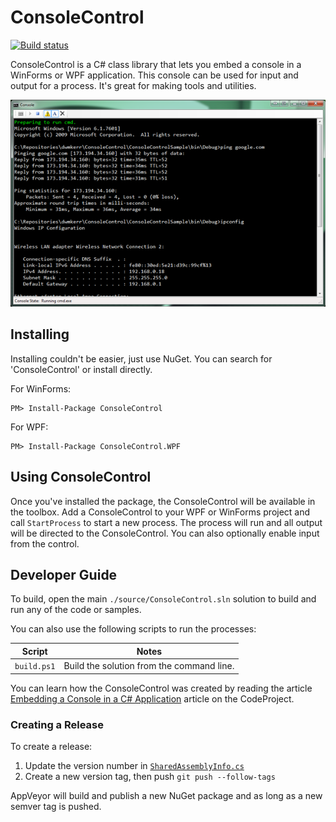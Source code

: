 # ConsoleControl

[![Build status](https://ci.appveyor.com/api/projects/status/8i3y31o3j6aomjim?svg=true)](https://ci.appveyor.com/project/dwmkerr/consolecontrol)

ConsoleControl is a C# class library that lets you embed a console in a WinForms or WPF application. This console can be used for input and output for a process. It's great for making tools and utilities.

![ConsoleControl Screenshot](./docs/screenshot.png "ConsoleControl Screenshot")

## Installing

Installing couldn't be easier, just use NuGet. You can search for 'ConsoleControl' or install directly.

For WinForms:

```
PM> Install-Package ConsoleControl
```

For WPF:

```
PM> Install-Package ConsoleControl.WPF
```

## Using ConsoleControl

Once you've installed the package, the ConsoleControl will be available in the toolbox. Add a ConsoleControl to your WPF or WinForms project and call `StartProcess` to start a new process. The process will run and all output will be directed to the ConsoleControl. You can also optionally enable input from the control.

## Developer Guide

To build, open the main `./source/ConsoleControl.sln` solution to build and run any of the code or samples.

You can also use the following scripts to run the processes:

| Script      | Notes                                     |
|-------------|-------------------------------------------|
| `build.ps1` | Build the solution from the command line. |

You can learn how the ConsoleControl was created by reading the article [Embedding a Console in a C# Application](http://www.codeproject.com/Articles/335909/Embedding-a-Console-in-a-C-Application) article on the CodeProject.

### Creating a Release

To create a release:

1. Update the version number in [`SharedAssemblyInfo.cs`](./source/SharedAssemblyInfo.cs)
2. Create a new version tag, then push `git push --follow-tags`

AppVeyor will build and publish a new NuGet package and as long as a new semver tag is pushed.
